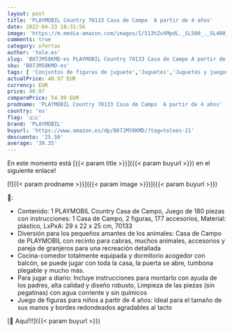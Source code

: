 ```yaml
---
layout: post
title: 'PLAYMOBIL Country 70133 Casa de Campo  A partir de 4 años'
date: 2022-04-23 18:31:56
image: 'https://m.media-amazon.com/images/I/513hZvXMpdL._SL500_._SL400_.jpg'
comments: true
category: ofertas
author: 'tole.es'
slug: 'B07JM58KMD-es PLAYMOBIL Country 70133 Casa de Campo A partir de 4 años'
sku: 'B07JM58KMD-es'
tags: [ 'Conjuntos de figuras de juguete','Juguetes','Juguetes y juegos','Muñecos y figuras','playmobil','🇪🇸', ]
actualPrice: 40.97 EUR
currency: EUR
price: 40.97
comparePrice: 54.99 EUR
prodname: 'PLAYMOBIL Country 70133 Casa de Campo  A partir de 4 años'
country: 'es'
flag: '🇪🇸'
brand: 'PLAYMOBIL'
buyurl: 'https://www.amazon.es/dp/B07JM58KMD/?tag=tolees-21'
descuento: '25.50'
average: '39.35'
---
```


En este momento está [{{< param title >}}]({{< param buyurl >}}) en el siguiente enlace!

[![{{< param prodname >}}]({{< param image >}})]({{< param buyurl >}})

🔎:

- Contenido: 1 PLAYMOBIL Country Casa de Campo, Juego de 180 piezas con instrucciones: 1 Casa de Campo, 2 figuras, 177 accesorios, Material: plástico, LxPxA: 29 x 22 x 25 cm, 70133
- Diversión para los pequeños amantes de los animales: Casa de Campo de PLAYMOBIL con recinto para cabras, muchos animales, accesorios y pareja de granjeros para una recreación detallada
- Cocina-comedor totalmente equipada y dormitorio acogedor con balcón, se puede jugar con toda la casa, la puerta se abre, tumbona plegable y mucho más.
- Para jugar a diario: Incluye instrucciones para montarlo con ayuda de los padres, alta calidad y diseño robusto, Limpieza de las piezas (sin pegatinas) con agua corriente y sin químicos
- Juego de figuras para niños a partir de 4 años: Ideal para el tamaño de sus manos y bordes redondeados agradables al tacto

[🛒 Aquí!!!]({{< param buyurl >}})
